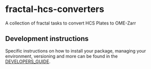 # fractal-hcs-converters

A collection of fractal tasks to convert HCS Plates to OME-Zarr

## Development instructions

Specific instructions on how to install your package, managing your environment, versioning and more can be found in the [DEVELOPERS_GUIDE](https://github.com/fractal-analytics-platform/fractal-tasks-template/blob/main/DEVELOPERS_GUIDE.md).
